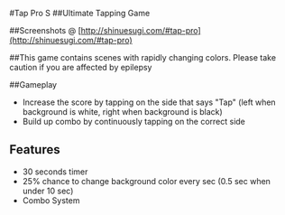 #Tap Pro S
##Ultimate Tapping Game

##Screenshots @ [http://shinuesugi.com/#tap-pro](http://shinuesugi.com/#tap-pro)

##This game contains scenes with rapidly changing colors. Please take caution if you are affected by epilepsy

##Gameplay
* Increase the score by tapping on the side that says "Tap" (left when background is white, right when background is black)
* Build up combo by continuously tapping on the correct side

## Features
* 30 seconds timer
* 25% chance to change background color every sec (0.5 sec when under 10 sec)
* Combo System
